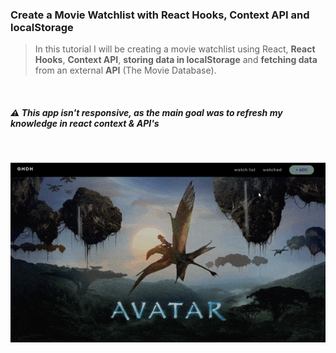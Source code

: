 ### Create a Movie Watchlist with React Hooks, Context API and localStorage

> In this tutorial I will be creating a movie watchlist using React, **React Hooks**, **Context API**, **storing data in localStorage** and **fetching data** from an external **API** (The Movie Database).

<br>

##### ⚠️ This app isn't responsive, as the main goal was to refresh my knowledge in react context & API's

<br>

[<img src="./src/img/preview-app.gif"/>](https://movie-search-exercise-mariduena.netlify.app/)
